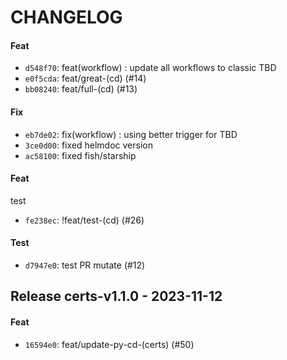 # CHANGELOG

#### Feat

- `d548f70`: feat(workflow) : update all workflows to classic TBD
- `e0f5cda`: feat/great-(cd) (#14)
- `bb08240`: feat/full-(cd) (#13)

#### Fix

- `eb7de02`: fix(workflow) : using better trigger for TBD
- `3ce0d00`: fixed helmdoc version
- `ac58100`: fixed fish/starship

#### Feat

test

- `fe238ec`: !feat/test-(cd) (#26)

#### Test

- `d7947e0`: test PR mutate (#12)

## Release certs-v1.1.0 - 2023-11-12
#### Feat
- `16594e0`: feat/update-py-cd-(certs) (#50)

